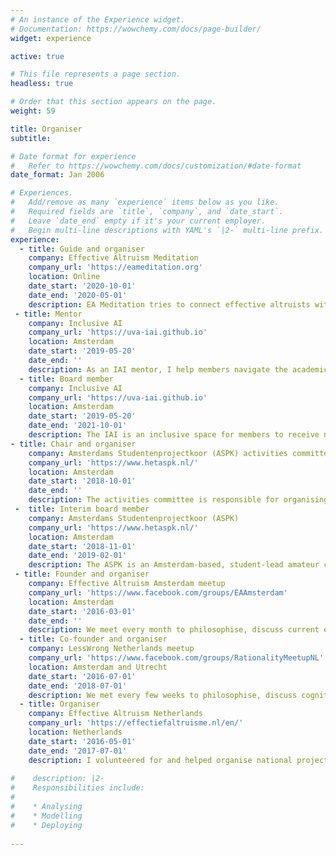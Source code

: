 ```yaml
---
# An instance of the Experience widget.
# Documentation: https://wowchemy.com/docs/page-builder/
widget: experience

active: true

# This file represents a page section.
headless: true

# Order that this section appears on the page.
weight: 59

title: Organiser
subtitle:

# Date format for experience
#   Refer to https://wowchemy.com/docs/customization/#date-format
date_format: Jan 2006

# Experiences.
#   Add/remove as many `experience` items below as you like.
#   Required fields are `title`, `company`, and `date_start`.
#   Leave `date_end` empty if it's your current employer.
#   Begin multi-line descriptions with YAML's `|2-` multi-line prefix.
experience:
  - title: Guide and organiser
    company: Effective Altruism Meditation
    company_url: 'https://eameditation.org'
    location: Online
    date_start: '2020-10-01'
    date_end: '2020-05-01'
    description: EA Meditation tries to connect effective altruists with an interest in meditation, and gives them a place to practice together. My primary role was to guide weekly 20-minute breath meditations.
 - title: Mentor
    company: Inclusive AI
    company_url: 'https://uva-iai.github.io'
    location: Amsterdam
    date_start: '2019-05-20'
    date_end: ''
    description: As an IAI mentor, I help members navigate the academic and non-academic world during and after their Master AI programme.
  - title: Board member
    company: Inclusive AI
    company_url: 'https://uva-iai.github.io'
    location: Amsterdam
    date_start: '2019-05-20'
    date_end: '2021-10-01'
    description: The IAI is an inclusive space for members to receive non-academic help from senior peers in the field and connect with people of various backgrounds. As a board member I thought about ways to make IAI more effective at combating the 'leaky-pipeline' problem of AI industry and academia, and organised events to give our mentees a head-start.
- title: Chair and organiser
    company: Amsterdams Studentenprojectkoor (ASPK) activities committee
    company_url: 'https://www.hetaspk.nl/'
    location: Amsterdam
    date_start: '2018-10-01'
    date_end: ''
    description: The activities committee is responsible for organising regular events for ASPK members with the aim of fostering group cohesion and fun. Events we've organised include Christmas carolling, pub quizzes, and oper(ett)a viewings.
 -  title: Interim board member
    company: Amsterdams Studentenprojectkoor (ASPK)
    company_url: 'https://www.hetaspk.nl/'
    location: Amsterdam
    date_start: '2018-11-01'
    date_end: '2019-02-01'
    description: The ASPK is an Amsterdam-based, student-lead amateur choir and association that performs yearly operettas in Dutch. As interim board member I updated our statutes, wrote summaries for PR material, and performed a general assisting role.
 - title: Founder and organiser
    company: Effective Altruism Amsterdam meetup
    company_url: 'https://www.facebook.com/groups/EAAmsterdam'
    location: Amsterdam
    date_start: '2016-03-01'
    date_end: ''
    description: We meet every month to philosophise, discuss current events, and talk about the best ways to have an actual impact in the world.
  - title: Co-founder and organiser
    company: LessWrong Netherlands meetup
    company_url: 'https://www.facebook.com/groups/RationalityMeetupNL'
    location: Amsterdam and Utrecht
    date_start: '2016-07-01'
    date_end: '2018-07-01'
    description: We met every few weeks to philosophise, discuss cognitive biases, and learn techniques for dealing with the latter.
  - title: Organiser
    company: Effective Altruism Netherlands
    company_url: 'https://effectiefaltruisme.nl/en/'
    location: Netherlands
    date_start: '2016-05-01'
    date_end: '2017-07-01'
    description: I volunteered for and helped organise national projects with the goal of movement building.
    
#    description: |2-
#    Responsibilities include:
#      
#    * Analysing
#    * Modelling
#    * Deploying
        
---
```

